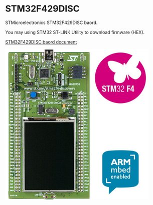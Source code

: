 # STM32F429DISC

STMicroelectronics STM32F429DISC baord.

You may using STM32 ST-LINK Utility to download firmware (HEX).

[STM32F429DISC baord document](http://www.st.com/en/evaluation-tools/32f429idiscovery.html)

![STM32F429DISC](en.stm32f429i-disco.jpg)

